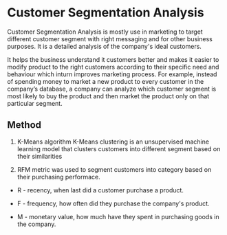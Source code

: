 # Customer Segmentation Analysis
Customer Segmentation Analysis is mostly use in marketing to target different customer segment with right messaging and for other business purposes. It is a detailed analysis of the company's ideal customers.

It helps the business understand it customers better and makes it easier to modify product to the right customers according to their specific need and behaviour which inturn improves marketing process. For example, instead of spending money to market a new product to every customer in the company’s database, a company can analyze which customer segment is most likely to buy the product and then market the product only on that particular segment.

## Method
1. K-Means algorithm
K-Means clustering is an unsupervised machine learning model that clusters customers into different segment based on their similarities

2. RFM metric was used to segment customers into category based on their purchasing performace.

* R - recency, when last did a customer purchase a product.

* F - frequency, how often did they purchase the company's product.

* M - monetary value, how much have they spent in purchasing goods in the company.
